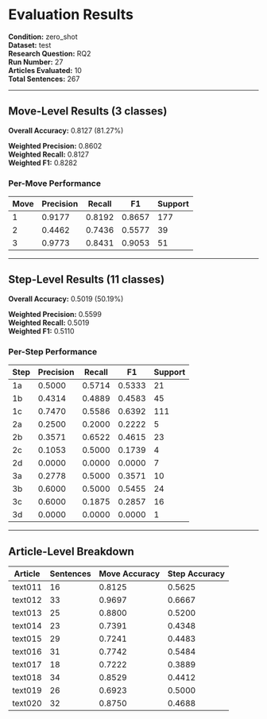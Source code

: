 # Evaluation Results

**Condition:** zero_shot  
**Dataset:** test  
**Research Question:** RQ2  
**Run Number:** 27  
**Articles Evaluated:** 10  
**Total Sentences:** 267  

---

## Move-Level Results (3 classes)

**Overall Accuracy:** 0.8127 (81.27%)  

**Weighted Precision:** 0.8602  
**Weighted Recall:** 0.8127  
**Weighted F1:** 0.8282  

### Per-Move Performance

| Move | Precision | Recall | F1 | Support |
|------|-----------|--------|----|---------|
| 1 | 0.9177 | 0.8192 | 0.8657 | 177 |
| 2 | 0.4462 | 0.7436 | 0.5577 | 39 |
| 3 | 0.9773 | 0.8431 | 0.9053 | 51 |

---

## Step-Level Results (11 classes)

**Overall Accuracy:** 0.5019 (50.19%)  

**Weighted Precision:** 0.5599  
**Weighted Recall:** 0.5019  
**Weighted F1:** 0.5110  

### Per-Step Performance

| Step | Precision | Recall | F1 | Support |
|------|-----------|--------|----|---------|
| 1a | 0.5000 | 0.5714 | 0.5333 | 21 |
| 1b | 0.4314 | 0.4889 | 0.4583 | 45 |
| 1c | 0.7470 | 0.5586 | 0.6392 | 111 |
| 2a | 0.2500 | 0.2000 | 0.2222 | 5 |
| 2b | 0.3571 | 0.6522 | 0.4615 | 23 |
| 2c | 0.1053 | 0.5000 | 0.1739 | 4 |
| 2d | 0.0000 | 0.0000 | 0.0000 | 7 |
| 3a | 0.2778 | 0.5000 | 0.3571 | 10 |
| 3b | 0.6000 | 0.5000 | 0.5455 | 24 |
| 3c | 0.6000 | 0.1875 | 0.2857 | 16 |
| 3d | 0.0000 | 0.0000 | 0.0000 | 1 |

---

## Article-Level Breakdown

| Article | Sentences | Move Accuracy | Step Accuracy |
|---------|-----------|---------------|---------------|
| text011 | 16 | 0.8125 | 0.5625 |
| text012 | 33 | 0.9697 | 0.6667 |
| text013 | 25 | 0.8800 | 0.5200 |
| text014 | 23 | 0.7391 | 0.4348 |
| text015 | 29 | 0.7241 | 0.4483 |
| text016 | 31 | 0.7742 | 0.5484 |
| text017 | 18 | 0.7222 | 0.3889 |
| text018 | 34 | 0.8529 | 0.4412 |
| text019 | 26 | 0.6923 | 0.5000 |
| text020 | 32 | 0.8750 | 0.4688 |
